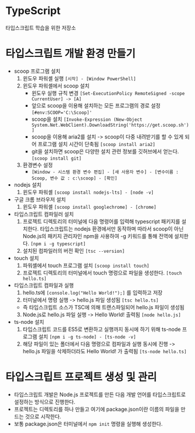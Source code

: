 # TypeScript
타입스크립트 학습을 위한 저장소

# 타입스크립트 개발 환경 만들기
- scoop 프로그램 설치
  1. 윈도우 파워셸 실행 ```[시작] - [Window PowerShell]```
  2. 윈도우 파워셸에서 scoop 설치
     - 윈도우 실행 규칙 변경
     ```[Set-ExecutionPolicy RemoteSigned -scope CurrentUser] -> [A]```
     - 앞으로 scoop을 이용해 설치하는 모든 프로그램의 경로 설정
     ```[#env:SCOOP='C:\Scoop]'```
     - scoop을 설치
     ```[Invoke-Expression (New-Object System.Net.WebClient).DownloadString('https://get.scoop.sh')]```
     - scoop을 이용해 aria2를 설치 -> scoop이 다중 내려받기를 할 수 있게 되어 프로그램 설치 시간이 단축됨
     ```[scoop install aria2]```
     - git을 설치하면 scoop은 다양한 설치 관련 정보를 깃허브에서 얻는다.
     ```[scoop install git]```
  3. 환경변수 설정
     - ```[Window - 시스템 환경 변수 편집] - [새 사용자 변수] - [변수이름 : Scoop, 변수 값 : c:\scoop] - [확인]```
- nodejs 설치
  1. 윈도우 파워셸 ```[scoop install nodejs-lts] - [node -v]```
- 구글 크롬 브라우저 설치
  1. 윈도우 파워셸 ```[scoop install googlechrome] - [chrome]```
- 타입스크립트 컴파일러 설치
  1. 프로젝트 디렉토리의 터미널에 다음 명령어를 입력해 typescript 패키지를 설치한다. 타입스크립트는 nodejs 환경에서만 동작하며 따라서 scoop이 아닌 Node.js의 패키지 관리자인 npm을 사용하여 -g 키워드를 통해 전역에 설치한다.
  ```[npm i -g typescript]```
  2. 설치된 컴파일러의 버전 확인
  ```[tsc --version]```
- touch 설치 
  1. 파워셸에서 touch 프로그램 설치
  ```[scoop install touch]```
  2. 프로젝트 디렉토리의 터미널에서 touch 명렁으로 파일을 생성한다.
  ```[touch hello.ts]```
- 타입스크립트 컴파일과 실행
  1. hello.ts에 ```[console.log("Hello World!");]``` 를 입력하고 저장
  2. 터미널에서 명령 실행 -> hello.js 파일 생성됨
  ```[tsc hello.ts]```
  - 즉 타입스크립트 소스가 TSC에 의해 트랜스파일되어 hello.js 파일이 생성됨
  3. Node.js로 hello.js 파일 실행 -> Hello World! 출력됨
  ```[node hello.js]```
- ts-node 설치
  1. 타입스크립트 코드를 ES5로 변환하고 실행까지 동시에 하기 위해 ts-node 프로그램 설치
  ```[npm i -g ts-node] - [ts-node -v]```
  2. 해당 파일이 있는 폴더에서 다음 명령으로 컴파일과 실행 동시에 진행 -> hello.js 파일을 삭제하더라도 Hello World! 가 출력됨
  ```[ts-node hello.ts]```

# 타입스크립트 프로젝트 생성 및 관리
- 타입스크립트 개발은 Node.js 프로젝트를 만든 다음 개발 언어를 타입스크립트로 설정하는 방식으로 진행한다.
- 프로젝트는 디렉토리를 하나 만들고 여기에 package.json이란 이름의 파일을 만드는 것으로 시작한다.
- 보통 package.json은 터미널에서 ```npm init``` 명령을 실행해 생성한다.